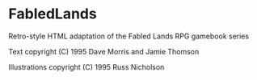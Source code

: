 # FabledLands
Retro-style HTML adaptation of the Fabled Lands RPG gamebook series

Text copyright (C) 1995 Dave Morris and Jamie Thomson

Illustrations copyright (C) 1995 Russ Nicholson
